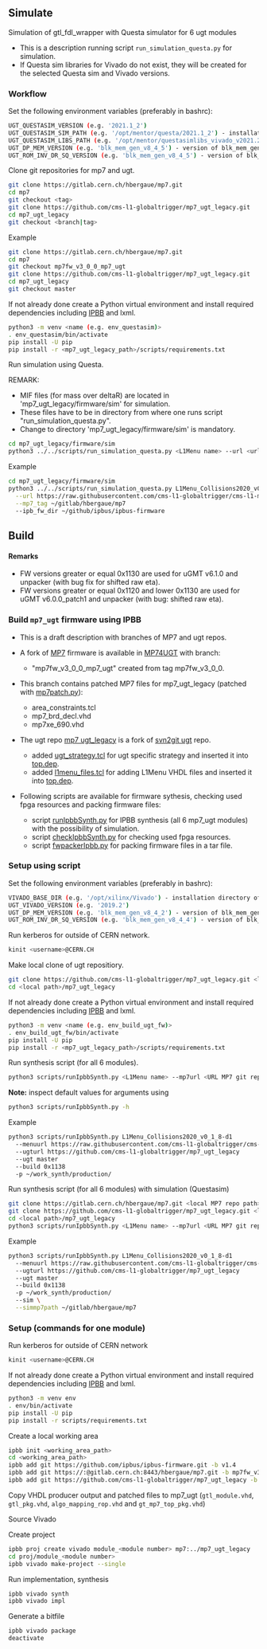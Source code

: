 ## Simulate

Simulation of gtl_fdl_wrapper with Questa simulator for 6 ugt modules

* This is a description running script `run_simulation_questa.py` for simulation.
* If Questa sim libraries for Vivado do not exist, they will be created for the selected Questa sim and Vivado versions.

### Workflow

Set the following environment variables (preferably in bashrc):
```bash
UGT_QUESTASIM_VERSION (e.g. '2021.1_2')
UGT_QUESTASIM_SIM_PATH (e.g. '/opt/mentor/questa/2021.1_2') - installation directory of Questasim version
UGT_QUESTASIM_LIBS_PATH (e.g. '/opt/mentor/questasimlibs_vivado_v2021.2') - path to questasim simulation libraries of a certain vivado version
UGT_DP_MEM_VERSION (e.g. 'blk_mem_gen_v8_4_5') - version of blk_mem_gen for DP_MEM (spy memories) in simulation environment
UGT_ROM_INV_DR_SQ_VERSION (e.g. 'blk_mem_gen_v8_4_5') - version of blk_mem_gen for ROMs of LUT values of 1/DR2 (spy memories) in simulation environment
```

Clone git repositories for mp7 and ugt.
```bash
git clone https://gitlab.cern.ch/hbergaue/mp7.git
cd mp7
git checkout <tag>
git clone https://github.com/cms-l1-globaltrigger/mp7_ugt_legacy.git
cd mp7_ugt_legacy
git checkout <branch|tag>
```

Example
```bash
git clone https://gitlab.cern.ch/hbergaue/mp7.git
cd mp7
git checkout mp7fw_v3_0_0_mp7_ugt
git clone https://github.com/cms-l1-globaltrigger/mp7_ugt_legacy.git
cd mp7_ugt_legacy
git checkout master
```

If not already done create a Python virtual environment and install required dependencies including [IPBB](https://github.com/ipbus/ipbb) and lxml.
```bash
python3 -m venv <name (e.g. env_questasim)>
. env_questasim/bin/activate
pip install -U pip
pip install -r <mp7_ugt_legacy_path>/scripts/requirements.txt
```

Run simulation using Questa.

REMARK:
- MIF files (for mass over deltaR) are located in 'mp7_ugt_legacy/firmware/sim' for simulation.
- These files have to be in directory from where one runs script "run_simulation_questa.py".
- Change to directory 'mp7_ugt_legacy/firmware/sim' is mandatory.

```bash
cd mp7_ugt_legacy/firmware/sim
python3 ../../scripts/run_simulation_questa.py <L1Menu name> --url <url l1menu> --mp7_tag <local mp7 path> --ipb_fw_dir <local ipbus path>
```

Example
```bash
cd mp7_ugt_legacy/firmware/sim
python3 ../../scripts/run_simulation_questa.py L1Menu_Collisions2020_v0_1_8-d1 \
  --url https://raw.githubusercontent.com/cms-l1-globaltrigger/cms-l1-menu/master/2021 \
  --mp7_tag ~/gitlab/hbergaue/mp7
  --ipb_fw_dir ~/github/ipbus/ipbus-firmware
```

## Build

#### Remarks
- FW versions greater or equal 0x1130 are used for uGMT v6.1.0 and unpacker (with bug fix for shifted raw eta).
- FW versions greater or equal 0x1120 and lower 0x1130 are used for uGMT v6.0.0_patch1 and unpacker (with bug: shifted raw eta).

### Build `mp7_ugt` firmware using IPBB

* This is a draft description with branches of MP7 and ugt repos.
* A fork of [MP7](https://gitlab.cern.ch/cms-cactus/firmware/mp7) firmware is available in [MP74UGT](https://gitlab.cern.ch/hbergaue/mp7) with branch:
  - "mp7fw_v3_0_0_mp7_ugt" created from tag mp7fw_v3_0_0.
* This branch contains patched MP7 files for mp7_ugt_legacy (patched with [mp7patch.py](https://github.com/cms-l1-globaltrigger/mp7_ugt_legacy/scripts/mp7patch.py)):
  - area_constraints.tcl
  - mp7_brd_decl.vhd
  - mp7xe_690.vhd

* The ugt repo [mp7 ugt_legacy](https://github.com/cms-l1-globaltrigger/mp7_ugt_legacy) is a fork of [svn2git ugt](https://gitlab.cern.ch/hbergaue/ugt/blob/master/mp7_ugt) repo.
  - added [ugt_strategy.tcl](https://github.com/cms-l1-globaltrigger/mp7_ugt_legacy/firmware/ucf/ugt_strategy.tcl) for ugt specific strategy and inserted it into [top.dep](https://github.com/cms-l1-globaltrigger/mp7_ugt_legacy/firmware/cfg/top.dep).
  - added [l1menu_files.tcl](https://github.com/cms-l1-globaltrigger/mp7_ugt_legacy/firmware/cfg/l1menu_files.tcl) for adding L1Menu VHDL files and inserted it into [top.dep](https://github.com/cms-l1-globaltrigger/mp7_ugt_legacy/firmware/cfg/top.dep).

* Following scripts are available for firmware sythesis, checking used fpga resources and packing firmware files:
  - script [runIpbbSynth.py](https://github.com/cms-l1-globaltrigger/mp7_ugt_legacy/scripts/runIpbbSynth.py) for IPBB synthesis (all 6 mp7_ugt modules) with the possibility of simulation.
  - script [checkIpbbSynth.py](https://github.com/cms-l1-globaltrigger/mp7_ugt_legacy/scripts/checkIpbbSynth.py) for checking used fpga resources.
  - script [fwpackerIpbb.py](https://github.com/cms-l1-globaltrigger/mp7_ugt_legacy/scripts/fwpackerIpbb.py) for packing firmware files in a tar file.

### Setup using script

Set the following environment variables (preferably in bashrc):
```bash
VIVADO_BASE_DIR (e.g. '/opt/xilinx/Vivado') - installation directory of Vivado version
UGT_VIVADO_VERSION (e.g. '2019.2')
UGT_DP_MEM_VERSION (e.g. 'blk_mem_gen_v8_4_2') - version of blk_mem_gen for DP_MEM (spy memories) in synthesis environment
UGT_ROM_INV_DR_SQ_VERSION (e.g. 'blk_mem_gen_v8_4_4') - version of blk_mem_gen for ROMs of LUT values of 1/DR2 (spy memories) in synthesis environment
```
Run kerberos for outside of CERN network.
```bash
kinit <username>@CERN.CH
```
Make local clone of ugt repositiory.
```bash
git clone https://github.com/cms-l1-globaltrigger/mp7_ugt_legacy.git <local path>/mp7_ugt_legacy
cd <local path>/mp7_ugt_legacy
```

If not already done create a Python virtual environment and install required dependencies including [IPBB](https://github.com/ipbus/ipbb) and lxml.
```bash
python3 -m venv <name (e.g. env_build_ugt_fw)>
. env_build_ugt_fw/bin/activate
pip install -U pip
pip install -r <mp7_ugt_legacy_path>/scripts/requirements.txt
```
Run synthesis script (for all 6 modules).

```bash
python3 scripts/runIpbbSynth.py <L1Menu name> --mp7url <URL MP7 git repo> --mp7tag <MP7 tag> -p <work dir> --build <build-version> --ugturl <URL ugt git repo> -u <ugt tag in repo>
```

**Note:** inspect default values for arguments using
```bash
python3 scripts/runIpbbSynth.py -h
```

Example
```bash
python3 scripts/runIpbbSynth.py L1Menu_Collisions2020_v0_1_8-d1
  --menuurl https://raw.githubusercontent.com/cms-l1-globaltrigger/cms-l1-menu/L1Menu_Collisions2020_v0_1_8-d1/2021
  --ugturl https://github.com/cms-l1-globaltrigger/mp7_ugt_legacy
  --ugt master
  --build 0x1138
  -p ~/work_synth/production/
```

Run synthesis script (for all 6 modules) with simulation (Questasim)
```bash
git clone https://gitlab.cern.ch/hbergaue/mp7.git <local MP7 repo path>
git clone https://github.com/cms-l1-globaltrigger/mp7_ugt_legacy.git <local path>/mp7_ugt_legacy
cd <local path>/mp7_ugt_legacy
python3 scripts/runIpbbSynth.py <L1Menu name> --mp7url <URL MP7 git repo> --mp7tag <MP7 tag> -p <work dir> --build <build version> --ugturl <URL ugt git repo> -u <ugt tag in repo> --sim --simmp7path <local MP7 repo path>
```

Example
```bash
python3 scripts/runIpbbSynth.py L1Menu_Collisions2020_v0_1_8-d1
  --menuurl https://raw.githubusercontent.com/cms-l1-globaltrigger/cms-l1-menu/L1Menu_Collisions2020_v0_1_8-d1/2021
  --ugturl https://github.com/cms-l1-globaltrigger/mp7_ugt_legacy
  --ugt master
  --build 0x1138
  -p ~/work_synth/production/
  --sim \
  --simmp7path ~/gitlab/hbergaue/mp7
```

### Setup (commands for one module)

Run kerberos for outside of CERN network
```bash
kinit <username>@CERN.CH
```

If not already done create a Python virtual environment and install required dependencies including [IPBB](https://github.com/ipbus/ipbb) and lxml.
```bash
python3 -m venv env
. env/bin/activate
pip install -U pip
pip install -r scripts/requirements.txt
```

Create a local working area
```bash
ipbb init <working_area_path>
cd <working_area_path>
ipbb add git https://github.com/ipbus/ipbus-firmware.git -b v1.4
ipbb add git https://:@gitlab.cern.ch:8443/hbergaue/mp7.git -b mp7fw_v3_0_0_mp7_ugt
ipbb add git https://github.com/cms-l1-globaltrigger/mp7_ugt_legacy -b <master or branch name or tag name>
```

Copy VHDL producer output and patched files to mp7_ugt (`gtl_module.vhd`, `gtl_pkg.vhd`, `algo_mapping_rop.vhd` and `gt_mp7_top_pkg.vhd`)

Source Vivado

Create project
```bash
ipbb proj create vivado module_<module number> mp7:../mp7_ugt_legacy
cd proj/module_<module number>
ipbb vivado make-project --single
```

Run implementation, synthesis
```bash
ipbb vivado synth
ipbb vivado impl
```

Generate a bitfile
```bash
ipbb vivado package
deactivate
```
